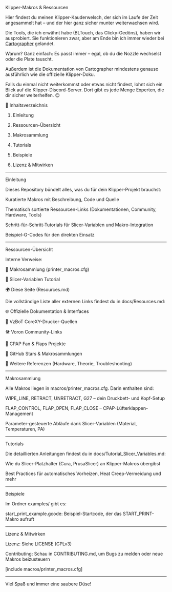 Klipper-Makros & Ressourcen

Hier findest du meinen Klipper-Kauderwelsch, der sich im Laufe der Zeit angesammelt hat – und der hier ganz sicher munter weiterwachsen wird.

Die Tools, die ich erwähnt habe (BLTouch, das Clicky-Gedöns), haben wir ausprobiert. Sie funktionieren zwar, aber am Ende bin ich immer wieder bei <a href="https://cartographer3d.com" target="_blank" rel="noopener noreferrer">Cartographer</a> gelandet.

Warum? Ganz einfach: Es passt immer – egal, ob du die Nozzle wechselst oder die Plate tauscht.

Außerdem ist die Dokumentation von Cartographer mindestens genauso ausführlich wie die offizielle Klipper-Doku.

Falls du einmal nicht weiterkommst oder etwas nicht findest, lohnt sich ein Blick auf die Klipper-Discord-Server. Dort gibt es jede Menge Experten, die dir sicher weiterhelfen. 😉

📖 Inhaltsverzeichnis

1. Einleitung


2. Ressourcen-Übersicht


3. Makrosammlung


4. Tutorials


5. Beispiele


6. Lizenz & Mitwirken




---

Einleitung

Dieses Repository bündelt alles, was du für dein Klipper-Projekt brauchst:

Kuratierte Makros mit Beschreibung, Code und Quelle

Thematisch sortierte Ressourcen-Links (Dokumentationen, Community, Hardware, Tools)

Schritt-für-Schritt-Tutorials für Slicer-Variablen und Makro-Integration

Beispiel-G-Codes für den direkten Einsatz



---

Ressourcen-Übersicht

Interne Verweise:

📑 Makrosammlung (printer_macros.cfg)

📖 Slicer-Variablen Tutorial

🌍 Diese Seite (Resources.md)


Die vollständige Liste aller externen Links findest du in docs/Resources.md:

🌐 Offizielle Dokumentation & Interfaces

🧰 VzBoT CoreXY-Drucker-Quellen

🛠️ Voron Community-Links

🔧 CPAP Fan & Flaps Projekte

📁 GitHub Stars & Makrosammlungen

📑 Weitere Referenzen (Hardware, Theorie, Troubleshooting)



---

Makrosammlung

Alle Makros liegen in macros/printer_macros.cfg. Darin enthalten sind:

WIPE_LINE, RETRACT, UNRETRACT, G27 – dein Druckbett- und Kopf-Setup

FLAP_CONTROL, FLAP_OPEN, FLAP_CLOSE – CPAP-Lüfterklappen-Management

Parameter-gesteuerte Abläufe dank Slicer-Variablen (Material, Temperaturen, PA)



---

Tutorials

Die detaillierten Anleitungen findest du in docs/Tutorial_Slicer_Variables.md:

Wie du Slicer-Platzhalter (Cura, PrusaSlicer) an Klipper-Makros übergibst

Best Practices für automatisches Vorheizen, Heat Creep-Vermeidung und mehr



---

Beispiele

Im Ordner examples/ gibt es:

start_print_example.gcode: Beispiel-Startcode, der das START_PRINT-Makro aufruft



---

Lizenz & Mitwirken

Lizenz: Siehe LICENSE (GPLv3)

Contributing: Schau in CONTRIBUTING.md, um Bugs zu melden oder neue Makros beizusteuern


[include macros/printer_macros.cfg]


---

Viel Spaß und immer eine saubere Düse!

